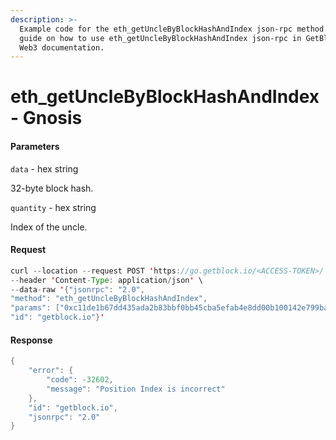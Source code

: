 ```yaml
---
description: >-
  Example code for the eth_getUncleByBlockHashAndIndex json-rpc method. Сomplete
  guide on how to use eth_getUncleByBlockHashAndIndex json-rpc in GetBlock.io
  Web3 documentation.
---
```


# eth\_getUncleByBlockHashAndIndex - Gnosis

#### Parameters

`data` - hex string

32-byte block hash.

`quantity` - hex string

Index of the uncle.

#### Request

```java
curl --location --request POST 'https://go.getblock.io/<ACCESS-TOKEN>/' \
--header 'Content-Type: application/json' \ 
--data-raw '{"jsonrpc": "2.0",
"method": "eth_getUncleByBlockHashAndIndex",
"params": ["0xc11de1b67dd435ada2b83bbf0bb45cba5efab4e8dd00b100142e799ba902dddc", "0x0"],
"id": "getblock.io"}'
```

#### Response

```java
{
    "error": {
        "code": -32602,
        "message": "Position Index is incorrect"
    },
    "id": "getblock.io",
    "jsonrpc": "2.0"
}
```
